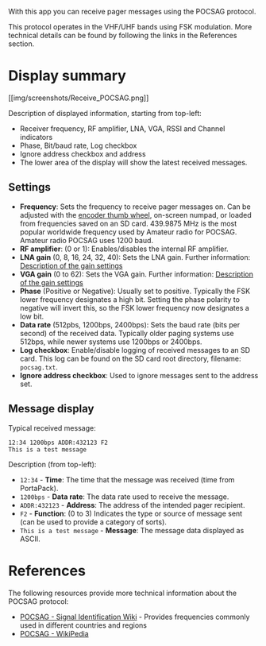 With this app you can receive pager messages using the POCSAG protocol.

This protocol operates in the VHF/UHF bands using FSK modulation. More technical details can be found by following the links in the References section.

# Display summary

[[img/screenshots/Receive_POCSAG.png]]

Description of displayed information, starting from top-left:

- Receiver frequency, RF amplifier, LNA, VGA, RSSI and Channel indicators
- Phase, Bit/baud rate, Log checkbox
- Ignore address checkbox and address
- The lower area of the display will show the latest received messages.

## Settings

- **Frequency**: Sets the frequency to receive pager messages on. Can be adjusted with the [encoder thumb wheel](Hardware-overview), on-screen numpad, or loaded from frequencies saved on an SD card. 439.9875 MHz is the most popular worldwide frequency used by Amateur radio for POCSAG. Amateur radio POCSAG uses 1200 baud.
- **RF amplifier**: (0 or 1): Enables/disables the internal RF amplifier.
- **LNA gain** (0, 8, 16, 24, 32, 40): Sets the LNA gain. Further information: [Description of the gain settings](Help!-Im-not-receiving-anything!---Receive-Quality-Issues#description-of-the-gain-settings)
- **VGA gain** (0 to 62): Sets the VGA gain. Further information: [Description of the gain settings](Help!-Im-not-receiving-anything!---Receive-Quality-Issues#description-of-the-gain-settings)
- **Phase** (Positive or Negative): Usually set to positive. Typically the FSK lower frequency designates a high bit. Setting the phase polarity to negative will invert this, so the FSK lower frequency now designates a low bit.
- **Data rate** (512pbs, 1200bps, 2400bps): Sets the baud rate (bits per second) of the received data. Typically older paging systems use 512bps, while newer systems use 1200bps or 2400bps.
- **Log checkbox**: Enable/disable logging of received messages to an SD card. This log can be found on the SD card root directory, filename: `pocsag.txt`.
- **Ignore address checkbox**: Used to ignore messages sent to the address set.

## Message display

Typical received message:

```plaintext
12:34 1200bps ADDR:432123 F2
This is a test message
```

Description (from top-left):

- `12:34` - **Time**: The time that the message was received (time from PortaPack).
- `1200bps` - **Data rate**: The data rate used to receive the message.
- `ADDR:432123` - **Address**: The address of the intended pager recipient.
- `F2` - **Function**: (0 to 3) Indicates the type or source of message sent (can be used to provide a category of sorts).
- `This is a test message` - **Message**: The message data displayed as ASCII.

# References

The following resources provide more technical information about the POCSAG protocol:

- [POCSAG - Signal Identification Wiki](https://www.sigidwiki.com/wiki/POCSAG) - Provides frequencies commonly used in different countries and regions
- [POCSAG - WikiPedia](https://en.wikipedia.org/wiki/POCSAG)
